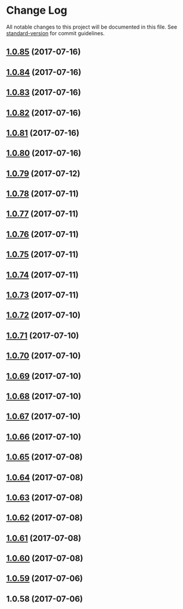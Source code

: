 # Change Log

All notable changes to this project will be documented in this file. See [standard-version](https://github.com/conventional-changelog/standard-version) for commit guidelines.

<a name="1.0.85"></a>
## [1.0.85](https://github.com/harrymt/harryshabits/compare/v1.0.84...v1.0.85) (2017-07-16)



<a name="1.0.84"></a>
## [1.0.84](https://github.com/harrymt/harryshabits/compare/v1.0.83...v1.0.84) (2017-07-16)



<a name="1.0.83"></a>
## [1.0.83](https://github.com/harrymt/harryshabits/compare/v1.0.82...v1.0.83) (2017-07-16)



<a name="1.0.82"></a>
## [1.0.82](https://github.com/harrymt/harryshabits/compare/v1.0.81...v1.0.82) (2017-07-16)



<a name="1.0.81"></a>
## [1.0.81](https://github.com/harrymt/harryshabits/compare/v1.0.80...v1.0.81) (2017-07-16)



<a name="1.0.80"></a>
## [1.0.80](https://github.com/harrymt/harryshabits/compare/v1.0.79...v1.0.80) (2017-07-16)



<a name="1.0.79"></a>
## [1.0.79](https://github.com/harrymt/harryshabits/compare/v1.0.78...v1.0.79) (2017-07-12)



<a name="1.0.78"></a>
## [1.0.78](https://github.com/harrymt/harryshabits/compare/v1.0.77...v1.0.78) (2017-07-11)



<a name="1.0.77"></a>
## [1.0.77](https://github.com/harrymt/harryshabits/compare/v1.0.76...v1.0.77) (2017-07-11)



<a name="1.0.76"></a>
## [1.0.76](https://github.com/harrymt/harryshabits/compare/v1.0.75...v1.0.76) (2017-07-11)



<a name="1.0.75"></a>
## [1.0.75](https://github.com/harrymt/harryshabits/compare/v1.0.74...v1.0.75) (2017-07-11)



<a name="1.0.74"></a>
## [1.0.74](https://github.com/harrymt/harryshabits/compare/v1.0.73...v1.0.74) (2017-07-11)



<a name="1.0.73"></a>
## [1.0.73](https://github.com/harrymt/harryshabits/compare/v1.0.72...v1.0.73) (2017-07-11)



<a name="1.0.72"></a>
## [1.0.72](https://github.com/harrymt/harryshabits/compare/v1.0.71...v1.0.72) (2017-07-10)



<a name="1.0.71"></a>
## [1.0.71](https://github.com/harrymt/harryshabits/compare/v1.0.70...v1.0.71) (2017-07-10)



<a name="1.0.70"></a>
## [1.0.70](https://github.com/harrymt/harryshabits/compare/v1.0.69...v1.0.70) (2017-07-10)



<a name="1.0.69"></a>
## [1.0.69](https://github.com/harrymt/harryshabits/compare/v1.0.68...v1.0.69) (2017-07-10)



<a name="1.0.68"></a>
## [1.0.68](https://github.com/harrymt/harryshabits/compare/v1.0.67...v1.0.68) (2017-07-10)



<a name="1.0.67"></a>
## [1.0.67](https://github.com/harrymt/habit-reward-chatbot/compare/v1.0.66...v1.0.67) (2017-07-10)



<a name="1.0.66"></a>
## [1.0.66](https://github.com/harrymt/habit-reward-chatbot/compare/v1.0.65...v1.0.66) (2017-07-10)



<a name="1.0.65"></a>
## [1.0.65](https://github.com/harrymt/habit-reward-chatbot/compare/v1.0.63...v1.0.65) (2017-07-08)



<a name="1.0.64"></a>
## [1.0.64](https://github.com/harrymt/habit-reward-chatbot/compare/v1.0.63...v1.0.64) (2017-07-08)



<a name="1.0.63"></a>
## [1.0.63](https://github.com/harrymt/habit-reward-chatbot/compare/v1.0.62...v1.0.63) (2017-07-08)



<a name="1.0.62"></a>
## [1.0.62](https://github.com/harrymt/habit-reward-chatbot/compare/v1.0.61...v1.0.62) (2017-07-08)



<a name="1.0.61"></a>
## [1.0.61](https://github.com/harrymt/habit-reward-chatbot/compare/v1.0.60...v1.0.61) (2017-07-08)



<a name="1.0.60"></a>
## [1.0.60](https://github.com/harrymt/habit-reward-chatbot/compare/v1.0.59...v1.0.60) (2017-07-08)



<a name="1.0.59"></a>
## [1.0.59](https://github.com/harrymt/habit-reward-chatbot/compare/v1.0.58...v1.0.59) (2017-07-06)



<a name="1.0.58"></a>
## 1.0.58 (2017-07-06)
